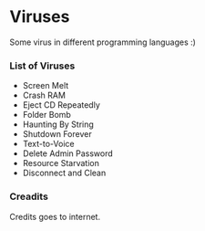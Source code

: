 # Viruses
Some virus in different programming languages :) 

### List of Viruses

- Screen Melt
- Crash RAM
- Eject CD Repeatedly
- Folder Bomb
- Haunting By String
- Shutdown Forever
- Text-to-Voice
- Delete Admin Password
- Resource Starvation
- Disconnect and Clean


### Creadits
Credits goes to internet.